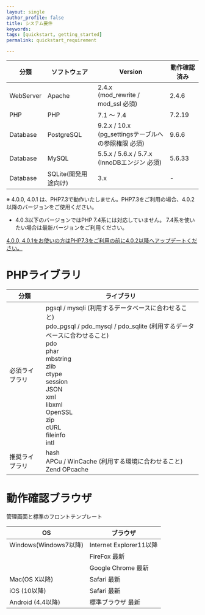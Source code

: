 ```yaml
---
layout: single
author_profile: false
title: システム要件
keywords:
tags: [quickstart, getting_started]
permalink: quickstart_requirement

---
```


| 分類 | ソフトウェア|Version|動作確認済み|
|---|-------|---|-------|
|WebServer|Apache |2.4.x <br> (mod_rewrite / mod_ssl 必須) |2.4.6|
|PHP | PHP | 7.1 〜 7.4|7.2.19|
|Database|PostgreSQL| 9.2.x / 10.x <br> (pg_settingsテーブルへの参照権限 必須) |9.6.6|
|Database|MySQL|5.5.x / 5.6.x / 5.7.x <br> (InnoDBエンジン 必須) |5.6.33|
|Database|SQLite(開発用途向け) |3.x |-|

※ 4.0.0, 4.0.1 は、PHP7.3で動作いたしません。PHP7.3をご利用の場合、4.0.2以降のバージョンをご使用ください。
* 4.0.3以下のバージョンではPHP 7.4系には対応していません。 7.4系を使いたい場合は最新バージョンをご利用ください。

[4.0.0, 4.0.1をお使いの方はPHP7.3をご利用の前に4.0.2以降へアップデートください。](/update)

# PHPライブラリ

| 分類 | ライブラリ|
|---|---|
|必須ライブラリ|pgsql / mysqli (利用するデータベースに合わせること) <br> pdo_pgsql / pdo_mysql / pdo_sqlite (利用するデータベースに合わせること) <br> pdo <br> phar <br> mbstring <br> zlib <br> ctype <br> session <br> JSON <br> xml <br> libxml <br> OpenSSL <br> zip <br> cURL <br> fileinfo <br> intl |
|推奨ライブラリ|hash <br> APCu / WinCache (利用する環境に合わせること) <br> Zend OPcache |

# 動作確認ブラウザ

管理画面と標準のフロントテンプレート

| OS | ブラウザ|
|---|-------|
|Windows(Windows7以降) | Internet Explorer11以降|
||FireFox 最新 |
||Google Chrome 最新 |
|Mac(OS X以降)|Safari 最新|
|iOS (10以降)|Safari 最新|
|Android (4.4以降)| 標準ブラウザ 最新|
